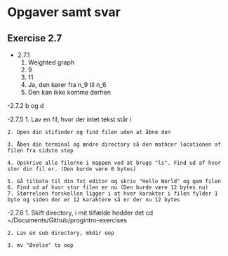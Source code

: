 # Opgaver samt svar

## Exercise 2.7
- 2.7.1
	1. Weighted graph
	2. 9
	3. 11
	4. Ja, den kører fra n_9 til n_6
	5. Den kan ikke komme derhen

-2.7.2
	b og d

-2.7.5
	1. Lav en fil, hvor der intet tekst står i
 
	2. Open din stifinder og find filen uden at åbne den

	3. Åben din terminal og ændre directory så den mathcer locationen af filen fra sidste step

	4. Opskrive alle filerne i mappen ved at bruge "ls". Find ud af hvor stor din fil er. (Den burde være 0 bytes)

	5. Gå tilbate til din Txt editor og skriv "Hello World" og gem filen
	6. Find ud af hvor stor filen er nu (Den burde være 12 bytes nu)
	7. Størrelsen forskellen ligger i at hver karakter i filen fylder 1 byte og siden der er 12 karaktere så er der nu 12 bytes

-2.7.6
	1. Skift directory, i mit tilfælde hedder det cd ~/Documents/Github/progintro-exercises

	2. Lav en sub directory, mkdir oop

	3. mv "Øvelse" to oop


